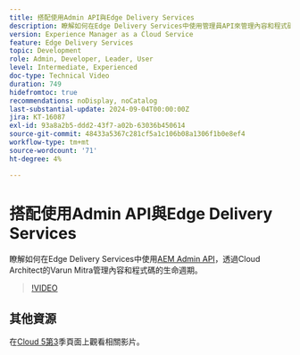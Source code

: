 ```yaml
---
title: 搭配使用Admin API與Edge Delivery Services
description: 瞭解如何在Edge Delivery Services中使用管理員API來管理內容和程式碼的生命週期。
version: Experience Manager as a Cloud Service
feature: Edge Delivery Services
topic: Development
role: Admin, Developer, Leader, User
level: Intermediate, Experienced
doc-type: Technical Video
duration: 749
hidefromtoc: true
recommendations: noDisplay, noCatalog
last-substantial-update: 2024-09-04T00:00:00Z
jira: KT-16087
exl-id: 93a8a2b5-ddd2-43f7-a02b-63036b450614
source-git-commit: 48433a5367c281cf5a1c106b08a1306f1b0e8ef4
workflow-type: tm+mt
source-wordcount: '71'
ht-degree: 4%

---
```


# 搭配使用Admin API與Edge Delivery Services

瞭解如何在Edge Delivery Services中使用[AEM Admin API](https://www.aem.live/docs/admin.html)，透過Cloud Architect的Varun Mitra管理內容和程式碼的生命週期。

>[!VIDEO](https://video.tv.adobe.com/v/3433158/?learn=on)

## 其他資源

在[Cloud 5第3](../cloud5-season-3.md)季頁面上觀看相關影片。
